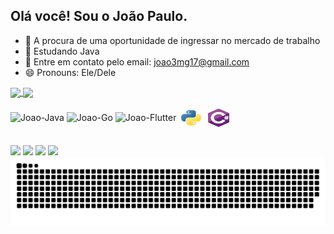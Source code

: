 ## Olá você! Sou o João Paulo.

- 🔭 A procura de uma oportunidade de ingressar no mercado de trabalho
- 🌱 Estudando Java
- 💬 Entre em contato pelo email: joao3mg17@gmail.com
- 😄 Pronouns: Ele/Dele

<a href="https://github.com/ittsjoao/github-readme-stats">
  <img height=200 align="center" src="https://github-readme-stats.vercel.app/api?username=ittsjoao&show_icons=true&theme=radical&include_all_commits=true" />
</a>
<a href="https://github.com/ittjoao/convoychat">
  <img height=200 align="center" src="https://github-readme-stats.vercel.app/api/top-langs/?username=ittsjoao&show_icons=true&theme=radical&size_&size_weight=1&count_weight=0" />
</a>

<div style="display: inline_block"><br>
  <img align="center" alt="Joao-Java" height="30" width="40" src="https://cdn.jsdelivr.net/gh/devicons/devicon@latest/icons/java/java-original-wordmark.svg">
  <img align="center" alt="Joao-Go" height="30" width="40" src="https://cdn.jsdelivr.net/gh/devicons/devicon@latest/icons/go/go-original-wordmark.svg">
  <img align="center" alt="Joao-Flutter" height="30" width="40" src="https://cdn.jsdelivr.net/gh/devicons/devicon@latest/icons/flutter/flutter-original.svg">
  <img align="center" alt="Joao-Python" height="30" width="40" src="https://raw.githubusercontent.com/devicons/devicon/master/icons/python/python-original.svg">
  <img align="center" alt="Joao-Csharp" height="30" width="40" src="https://raw.githubusercontent.com/devicons/devicon/master/icons/csharp/csharp-original.svg">
</div>
 
 ##

<div> 
  <a href="https://instagram.com/itts.joao" target="_blank"><img src="https://img.shields.io/badge/-Instagram-%23E4405F?style=for-the-badge&logo=instagram&logoColor=white" target="_blank"></a>
  <a href="https://www.last.fm/pt/user/Zatrakk" target="_blank"><img src="https://img.shields.io/badge/last.fm-D51007?style=for-the-badge&logo=last.fm&logoColor=white"></a> 
  <a href = "mailto:joao3mg17@gmail.com"><img src="https://img.shields.io/badge/Gmail-D14836?style=for-the-badge&logo=gmail&logoColor=white"></a>
  <a href="https://www.linkedin.com/in/joaopaulo3m/" target="_blank"><img src="https://img.shields.io/badge/-LinkedIn-%230077B5?style=for-the-badge&logo=linkedin&logoColor=white" target="_blank"></a> 
</div>

<picture>
  <source media="(prefers-color-scheme: dark)" srcset="https://raw.githubusercontent.com/ittsjoao/ittsjoao/output/github-contribution-grid-snake-dark.svg">
  <source media="(prefers-color-scheme: light)" srcset="https://raw.githubusercontent.com/YourUser/ittsjoao/output/github-contribution-grid-snake.svg">
  <img alt="github contribution grid snake animation" src="https://raw.githubusercontent.com/ittsjoao/ittsjoao/output/github-contribution-grid-snake.svg">
</picture>
